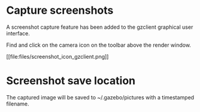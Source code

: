 # Capture screenshots

A screenshot capture feature has been added to the gzclient graphical user interface.

Find and click on the camera icon on the toolbar above the render window.

[[file:files/screenshot_icon_gzclient.png]]

# Screenshot save location

The captured image will be saved to ~/.gazebo/pictures with a timestamped filename.
